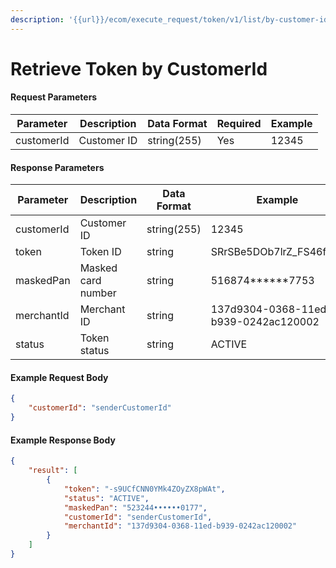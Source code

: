 ```yaml
---
description: '{{url}}/ecom/execute_request/token/v1/list/by-customer-id'
---
```


# Retrieve Token by CustomerId

#### Request Parameters

| Parameter  | Description | Data Format | Required | Example |
| ---------- | ----------- | ----------- | -------- | ------- |
| customerId | Customer ID | string(255) | Yes      | 12345   |

#### Response Parameters

| Parameter  | Description        | Data Format | Example                              |
| ---------- | ------------------ | ----------- | ------------------------------------ |
| customerId | Customer ID        | string(255) | 12345                                |
| token      | Token ID           | string      | SRrSBe5DOb7lrZ\_FS46fihty            |
| maskedPan  | Masked card number | string      | 516874\*\*\*\*\*\*7753               |
| merchantId | Merchant ID        | string      | 137d9304-0368-11ed-b939-0242ac120002 |
| status     | Token status       | string      | ACTIVE                               |

#### Example Request Body

```json
{
    "customerId": "senderCustomerId"
}
```

#### Example Response Body

```json
{
    "result": [
        {
            "token": "-s9UCfCNN0YMk4ZOyZX8pWAt",
            "status": "ACTIVE",
            "maskedPan": "523244••••••0177",
            "customerId": "senderCustomerId",
            "merchantId": "137d9304-0368-11ed-b939-0242ac120002"
        }
    ]
}
```
